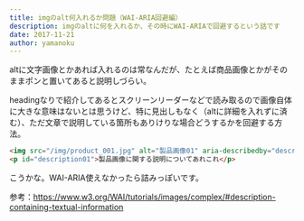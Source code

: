 ```yaml
---
title: imgのalt何入れるか問題（WAI-ARIA回避編）
description: imgのaltに何を入れるか、その時にWAI-ARIAで回避するという話です
date: 2017-11-21
author: yamanoku
---
```


altに文字画像とかあれば入れるのは常なんだが、たとえば商品画像とかがそのままポンと置いてあると説明しづらい。

headingなりで紹介してあるとスクリーンリーダーなどで読み取るので画像自体に大きな意味はないとは思うけど、特に見出しもなく（altに詳細を入れずに済む）、ただ文章で説明している箇所もありけりな場合どうするかを回避する方法。

```html
<img src="/img/product_001.jpg" alt="製品画像01" aria-describedby="description01">
<p id="description01">製品画像に関する説明についてあれこれ</p>
```

こうかな。WAI-ARIA使えなかったら詰みっぽいです。

参考：https://www.w3.org/WAI/tutorials/images/complex/#description-containing-textual-information